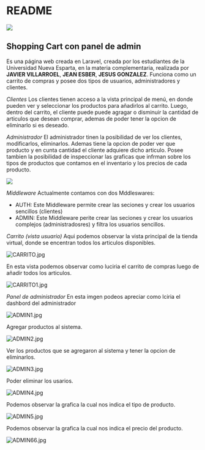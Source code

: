 # README 

<img class="center" src="https://bertofern.files.wordpress.com/2018/08/laravel-framework-logo-c10176ec8c-seeklogo-com.png?w=736">

## Shopping Cart con panel de admin

Es una página web creada en Laravel, creada por los estudiantes de la Universidad Nueva Esparta, en la materia complementaria, realizada por **JAVIER VILLARROEL**, **JEAN ESBER**, **JESUS GONZALEZ**. Funciona como un carrito de compras y posee dos tipos de usuarios, administradores y clientes.

*Clientes*
Los clientes tienen acceso a la vista principal de menú, en donde pueden ver y seleccionar los productos para añadirlos al carrito. Luego, dentro del carrito, el cliente puede puede agragar o disminuir la cantidad de articulos que desean comprar, ademas de poder tener la opcion de eliminarlo si es deseado.

*Administrador*
El administrador tinen la posibilidad de ver los clientes, modificarlos, eliminarlos. Ademas tiene la opcion de poder ver que producto y en cunta cantidad el cliente adquiere dicho articulo.
Posee tambien la posibilidad de inspeccionar las graficas que infrman sobre los tipos de productos que contamos en el inventario y los precios de cada producto.

<img class="center" src="https://www.linuxadictos.com/wp-content/uploads/cambiar-de-usuario-en-linux-830x400.jpg">

*Middleware*
Actualmente contamos con dos Mddleswares:
- AUTH: Este Middleware permite crear las seciones y crear los usuarios sencillos (clientes)
- ADMIN: Este Middleware perite crear las seciones y crear los usuarios complejos (administradosres) y filtra los usuarios sencillos.

*Carrito (vista usuario)*
Aqui podemos observar la vista principal de la tienda virtual, donde se encentran todos los articulos disponibles.

![CARRITO.jpg](https://s3-ap-northeast-1.amazonaws.com/torchpad-production/wikis/13056/a3AFF1txSzGS5W2yzEKB_CARRITO.jpg)

En esta vista podemos observar como luciria el carrito de compras luego de añadir todos los articulos.

![CARRITO1.jpg](https://s3-ap-northeast-1.amazonaws.com/torchpad-production/wikis/13056/vbkcVr2KS7OsP9DyVzs9_CARRITO1.jpg)

*Panel de administrador*
En esta imgen podeos apreciar como lciria el dashbord del administrador

![ADMIN1.jpg](https://s3-ap-northeast-1.amazonaws.com/torchpad-production/wikis/13056/d9H4BiCuRXumPwPRXn8u_ADMIN1.jpg)

Agregar productos al sistema.

![ADMIN2.jpg](https://s3-ap-northeast-1.amazonaws.com/torchpad-production/wikis/13056/whZoUV6HTGCofM1k3TS2_ADMIN2.jpg)

Ver los productos que se agregaron al sistema y tener la opcion de eliminarlos.

![ADMIN3.jpg](https://s3-ap-northeast-1.amazonaws.com/torchpad-production/wikis/13056/UWn7IVTdmWIqo77VHQGw_ADMIN3.jpg)

Poder eliminar los usarios.

![ADMIN4.jpg](https://s3-ap-northeast-1.amazonaws.com/torchpad-production/wikis/13056/CYDvsVmdSE6vgVoC18ly_ADMIN4.jpg)

Podemos observar la grafica la cual nos indica el tipo de producto.

![ADMIN5.jpg](https://s3-ap-northeast-1.amazonaws.com/torchpad-production/wikis/13056/AWRxrPRyRvmBw9Uf3to9_ADMIN5.jpg)

Podemos observar la grafica la cual nos indica el precio del producto.

![ADMIN66.jpg](https://s3-ap-northeast-1.amazonaws.com/torchpad-production/wikis/13056/rJ2gkfUYTxGP7O4Whnfh_ADMIN66.jpg)
